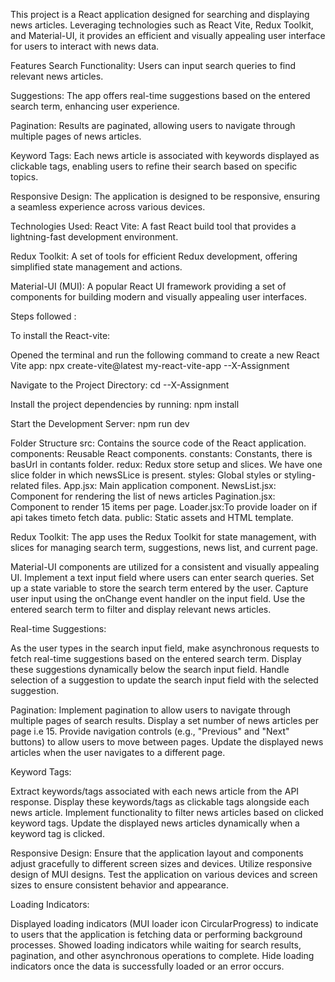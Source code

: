 This project is a React application designed for searching and displaying news articles. Leveraging technologies such as React Vite, Redux Toolkit, and Material-UI, it provides an efficient and visually appealing user interface for users to interact with news data.

Features
Search Functionality: Users can input search queries to find relevant news articles.

Suggestions: The app offers real-time suggestions based on the entered search term, enhancing user experience.

Pagination: Results are paginated, allowing users to navigate through multiple pages of news articles.

Keyword Tags: Each news article is associated with keywords displayed as clickable tags, enabling users to refine their search based on specific topics.

Responsive Design: The application is designed to be responsive, ensuring a seamless experience across various devices.

Technologies Used:
React Vite: A fast React build tool that provides a lightning-fast development environment.

Redux Toolkit: A set of tools for efficient Redux development, offering simplified state management and actions.

Material-UI (MUI): A popular React UI framework providing a set of components for building modern and visually appealing user interfaces.


Steps followed :

To install the React-vite:

Opened the terminal and run the following command to create a new React Vite app:
npx create-vite@latest my-react-vite-app --X-Assignment

Navigate to the Project Directory:
cd --X-Assignment

Install the project dependencies by running:
npm install

Start the Development Server:
npm run dev


Folder Structure
src: Contains the source code of the React application.
components: Reusable React components.
constants: Constants, there is basUrl in contants folder.
redux: Redux store setup and slices. We have one slice folder in which newsSLice is present. 
styles: Global styles or styling-related files.
App.jsx: Main application component.
NewsList.jsx: Component for rendering the list of news articles
Pagination.jsx: Component to render 15 items per page.
Loader.jsx:To provide loader on if api takes timeto fetch data.
public: Static assets and HTML template.

Redux Toolkit:
The app uses the Redux Toolkit for state management, with slices for managing search term, suggestions, news list, and current page.

Material-UI components are utilized for a consistent and visually appealing UI.
Implement a text input field where users can enter search queries.
Set up a state variable to store the search term entered by the user.
Capture user input using the onChange event handler on the input field.
Use the entered search term to filter and display relevant news articles.

Real-time Suggestions:

As the user types in the search input field, make asynchronous requests to fetch real-time suggestions based on the entered search term.
Display these suggestions dynamically below the search input field.
Handle selection of a suggestion to update the search input field with the selected suggestion.

Pagination:
Implement pagination to allow users to navigate through multiple pages of search results.
Display a set number of news articles per page i.e 15.
Provide navigation controls (e.g., "Previous" and "Next" buttons) to allow users to move between pages.
Update the displayed news articles when the user navigates to a different page.

Keyword Tags:

Extract keywords/tags associated with each news article from the API response.
Display these keywords/tags as clickable tags alongside each news article.
Implement functionality to filter news articles based on clicked keyword tags.
Update the displayed news articles dynamically when a keyword tag is clicked.

Responsive Design:
Ensure that the application layout and components adjust gracefully to different screen sizes and devices.
Utilize responsive design of MUI designs.
Test the application on various devices and screen sizes to ensure consistent behavior and appearance.

Loading Indicators:

Displayed loading indicators (MUI loader icon CircularProgress) to indicate to users that the application is fetching data or performing background processes.
Showed loading indicators while waiting for search results, pagination, and other asynchronous operations to complete.
Hide loading indicators once the data is successfully loaded or an error occurs.



